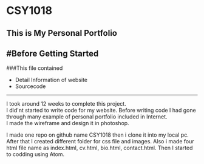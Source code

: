 # CSY1018

**This is My Personal Portfolio**
----------------
#Before Getting Started
-------------
###This file contained

* Detail Information of website
* Sourcecode

--------
I took around 12 weeks to complete this project.  
I did'nt started to write code for my website. Before writing code I had gone through many example of personal portfolio included in Internet.  
I made the wireframe and design it in photoshop.

I made one repo on github name CSY1018 then i clone it into my local pc. After that I created different folder for css file and images. Also i   made four html file name as index.html, cv.html, bio.html, contact.html.
 Then  I started to codding using Atom.
